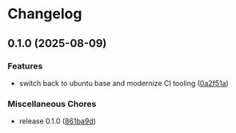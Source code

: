 # Changelog

## 0.1.0 (2025-08-09)


### Features

* switch back to ubuntu base and modernize CI tooling ([0a2f51a](https://github.com/axolotlcloud/cups-avahi-airprint/commit/0a2f51a8c31bd1c1706bdc41dd1ab5259578a645))


### Miscellaneous Chores

* release 0.1.0 ([861ba9d](https://github.com/axolotlcloud/cups-avahi-airprint/commit/861ba9dce5f2c45a71b5e3b1ba9733f93222de31))
